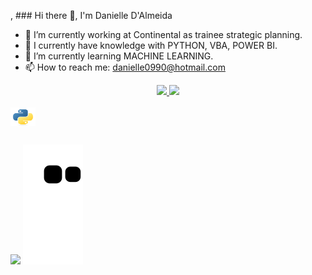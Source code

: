 , ### Hi there 👋, I'm Danielle D'Almeida

- 🔭 I’m currently working at Continental as trainee strategic planning.
- 🌱 I currently have knowledge with PYTHON, VBA, POWER BI.
- 🌱 I’m currently learning  MACHINE LEARNING.
- 📫 How to reach me: danielle0990@hotmail.com

<div align="center">
  <a href="https://github.com/danielledalmeida">
  <img height="180em" src="https://github-readme-stats.vercel.app/api?username=danielledalmeida&show_icons=true&theme=dracula&include_all_commits=true&count_private=true"/>
  <img height="180em" src="https://github-readme-stats.vercel.app/api/top-langs/?username=danielledalmeida&layout=compact&langs_count=7&theme=dracula"/>
</div>
<div style="display: inline_block"><br>
  
  <img align="center" alt="Rafa-Python" height="30" width="40" src="https://raw.githubusercontent.com/devicons/devicon/master/icons/python/python-original.svg">
  
  ##

<a href="https://www.linkedin.com/in/danielle-d-almeida-84a974101/" target="_blank"><img src="https://img.shields.io/badge/-LinkedIn-%230077B5?style=for-the-badge&logo=linkedin&logoColor=white" target="_blank"></a>
  ![Snake animation](https://github.com/rafaballerini/rafaballerini/blob/output/github-contribution-grid-snake.svg)
 
</div>
